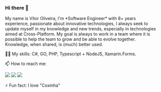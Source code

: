 ### Hi there 👋

<p align="left">
 My name is Vítor Oliveira, I'm *Software Engineer* with 8+ years experience, passionate about innovative technologies, I always seek to update myself in my knowledge and new trends, especially in technologies aimed at Cross-Platform.
My goal is always to work in a team where it is possible to help the team to grow and be able to evolve together.
Knowledge, when shared, is (much) better used.
</p>  
<p align="left">
 💪🏼 My skills: C#, GO, PHP, Typescript + NodeJS, Xamarin.Forms.
 </p> 
 <p align="left">
 📫 How to reach me:
 </p>  
<p align="left">
  <a href="https://www.instagram.com/vitordm/" alt="Instagram" target="_blank">
  <img src="https://img.shields.io/badge/-Instagram-DF0174?style=for-the-badge&logo=instagram&logoColor=white&link=https://www.instagram.com/vitordm/"/></a>
  
  <a href="https://www.linkedin.com/in/vitor-gaudencio/" alt="LinkedIN" target="_blank">
  <img src="https://img.shields.io/badge/-Linkedin-0e76a8?style=for-the-badge&logo=Linkedin&logoColor=white&link=https://www.linkedin.com/in/vitor-gaudencio" /></a>
  
  <a href="https://t.me/oliveiravitor3" alt="Telegram" target="_blank">
  <img src="https://img.shields.io/badge/-Telegram-9cf?style=for-the-badge&logoColor=white&color=2CA5E0&url=https://t.me/oliveiravitor3&logo=Telegram" /></a>
</p>  
<p align="left">
⚡ Fun fact: I love "Coxinha" 
 </p>


<!--
**vitordm/vitordm** is a ✨ _special_ ✨ repository because its `README.md` (this file) appears on your GitHub profile.

Here are some ideas to get you started:

- 🔭 I’m currently working on ...
- 🌱 I’m currently learning ...
- 👯 I’m looking to collaborate on ...
- 🤔 I’m looking for help with ...
- 💬 Ask me about ...
- 📫 How to reach me: ...
- 😄 Pronouns: ...
- ⚡ Fun fact: ...
-->
